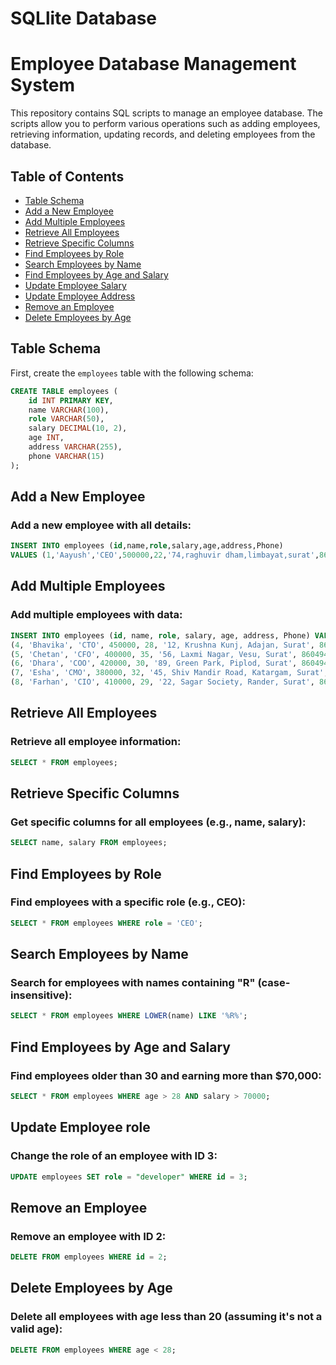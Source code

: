 # SQLlite Database

# Employee Database Management System

This repository contains SQL scripts to manage an employee database. The scripts allow you to perform various operations such as adding employees, retrieving information, updating records, and deleting employees from the database.

## Table of Contents

- [Table Schema](#table-schema)
- [Add a New Employee](#add-a-new-employee)
- [Add Multiple Employees](#add-multiple-employees)
- [Retrieve All Employees](#retrieve-all-employees)
- [Retrieve Specific Columns](#retrieve-specific-columns)
- [Find Employees by Role](#find-employees-by-role)
- [Search Employees by Name](#search-employees-by-name)
- [Find Employees by Age and Salary](#find-employees-by-age-and-salary)
- [Update Employee Salary](#update-employee-salary)
- [Update Employee Address](#update-employee-address)
- [Remove an Employee](#remove-an-employee)
- [Delete Employees by Age](#delete-employees-by-age)

## Table Schema

First, create the `employees` table with the following schema:

```sql
CREATE TABLE employees (
    id INT PRIMARY KEY,
    name VARCHAR(100),
    role VARCHAR(50),
    salary DECIMAL(10, 2),
    age INT,
    address VARCHAR(255),
    phone VARCHAR(15)
);
```

## Add a New Employee
### Add a new employee with all details:
```sql
INSERT INTO employees (id,name,role,salary,age,address,Phone)
VALUES (1,'Aayush','CEO',500000,22,'74,raghuvir dham,limbayat,surat',8604949240);
```
## Add Multiple Employees
### Add multiple employees with data:
```sql
INSERT INTO employees (id, name, role, salary, age, address, Phone) VALUES
(4, 'Bhavika', 'CTO', 450000, 28, '12, Krushna Kunj, Adajan, Surat', 860499241),
(5, 'Chetan', 'CFO', 400000, 35, '56, Laxmi Nagar, Vesu, Surat', 8604949242),
(6, 'Dhara', 'COO', 420000, 30, '89, Green Park, Piplod, Surat', 8604949243),
(7, 'Esha', 'CMO', 380000, 32, '45, Shiv Mandir Road, Katargam, Surat', 8604949244),
(8, 'Farhan', 'CIO', 410000, 29, '22, Sagar Society, Rander, Surat', 8604949245);
```

## Retrieve All Employees
### Retrieve all employee information:
```sql
SELECT * FROM employees;
```

## Retrieve Specific Columns
### Get specific columns for all employees (e.g., name, salary):
```sql
SELECT name, salary FROM employees;
```

## Find Employees by Role
### Find employees with a specific role (e.g., CEO):
```sql
SELECT * FROM employees WHERE role = 'CEO';
```

## Search Employees by Name
### Search for employees with names containing "R" (case-insensitive):
```sql
SELECT * FROM employees WHERE LOWER(name) LIKE '%R%';
```

## Find Employees by Age and Salary
### Find employees older than 30 and earning more than $70,000:
```sql
SELECT * FROM employees WHERE age > 28 AND salary > 70000;
```

## Update Employee role
### Change the role of an employee with ID 3:
```sql
UPDATE employees SET role = "developer" WHERE id = 3;
```


## Remove an Employee
### Remove an employee with ID 2:
```sql
DELETE FROM employees WHERE id = 2;
```

## Delete Employees by Age
### Delete all employees with age less than 20 (assuming it's not a valid age):
```sql
DELETE FROM employees WHERE age < 28;
```

